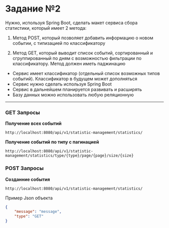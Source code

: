 # Задание №2
Нужно, используя Spring Boot, сделать макет сервиса сбора статистики, который имеет 2 метода:

1) Метод POST, который позволяет добавить информацию о новом событии, с типизацией по классификатору

2) Метод GET, который выводит список событий, сортированный и сгруппированный по дням с возможностью фильтрации по классификатору. Метод должен иметь паджинацию

	
- Сервис имеет классификатор (отдельный список возможных типов событий). Классификатор в будущем может дополняться
- Сервис нужно сделать используя Spring Boot
- Сервис в дальнейшем планируется  развивать и расширять
- Базу данных можно использовать любую реляционную
---

### GET Запросы 

**Получение всех событий**
```
http://localhost:8080/api/v1/statistic-management/statistics/
```


**Получение событий по типу с пагинацией**
```
http://localhost:8080/api/v1/statistic-management/statistics/type/{type}/page/{page}/size/{size}
```

### POST Запросы 

**Созданние события**

```
http://localhost:8080/api/v1/statistic-management/statistics/
```

Пример Json объекта

```json
{
    "message": "message",
    "type": "GET"
}
```